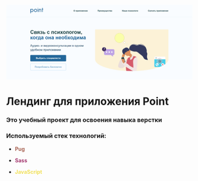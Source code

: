 <head>
    <style>
      body {font-weight: bold;}
      li:first-child p {color:#a86454;}
      li:nth-child(2) p {color:#a53b70;}
      li:nth-child(3) p {color:#f1e05a;}
    </style>
</head>
<body>
    <img src="pointApp.png" alt="">
    <h1>Лендинг для приложения Point</h1>
    <h3>Это учебный проект для освоения навыка верстки</h3>
    <h3>Используемый стек технологий:</h3>
    <ul>
        <li>
            <p>Pug</p>
        </li>
        <li>
            <p>Sass</p>
        </li>
        <li>
            <p>JavaScript</p>
        </li>
    </ul>
</body>